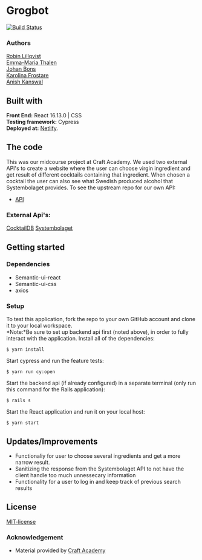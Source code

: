 # Grogbot
[![Build Status](https://semaphoreci.com/api/v1/anish2504/team_2_grog_bot_client/branches/dependabot-npm_and_yarn-acorn-5-7-4/badge.svg)](https://semaphoreci.com/anish2504/team_2_grog_bot_client)

### Authors
[Robin Lillqvist](https://github.com/robin-lillqvist)  
[Emma-Maria Thalen](https://github.com/emtalen)  
[Johan Bons](https://github.com/johanbounce)  
[Karolina Frostare](https://github.com/kfrostare)  
[Anish Kanswal](https://github.com/Anish2504) 

## Built with
**Front End:** React 16.13.0 | CSS   
**Testing framework:** Cypress  
**Deployed at:** [Netlify](https://grogbot.netlify.com/).

## The code   
This was our midcourse project at Craft Academy. We used two external API's to create a website where the user can choose  virgin ingredient and get result of different cocktails containing that ingredient. When chosen a cocktail the user can also see what Swedish produced alcohol that Systembolaget provides.
To see the upstream repo for our own API:
* [API](https://github.com/CraftAcademy/team_2_grog_bot_api)

### External Api's:
[CocktailDB](https://www.thecocktaildb.com/api.php)
[Systembolaget](https://api-portal.systembolaget.se/)

## Getting started
### Dependencies  
* Semantic-ui-react
* Semantic-ui-css
* axios



### Setup   
To test this application, fork the repo to your own GitHub account and clone it to your local workspace. </br>
*Note:*Be sure to set up backend api first (noted above), in order to fully interact with the application. 
Install all of the dependencies:    
```
$ yarn install
```  
Start cypress and run the feature tests:  
```
$ yarn run cy:open
```
Start the backend api (if already configured) in a separate terminal (only run this command for the Rails application):
```
$ rails s
```
Start the React application and run it on your local host:
```
$ yarn start
```


## Updates/Improvements   
- Functionaliy for user to choose several ingredients and get a more narrow result.
- Sanitizing the response from the Systembolaget API to not have the client handle too much unnessecary information
- Functionality for a user to log in and keep track of previous search results

## License  
[MIT-license](https://en.wikipedia.org/wiki/MIT_License)

### Acknowledgement  
- Material provided by [Craft Academy](https://craftacademy.se)
